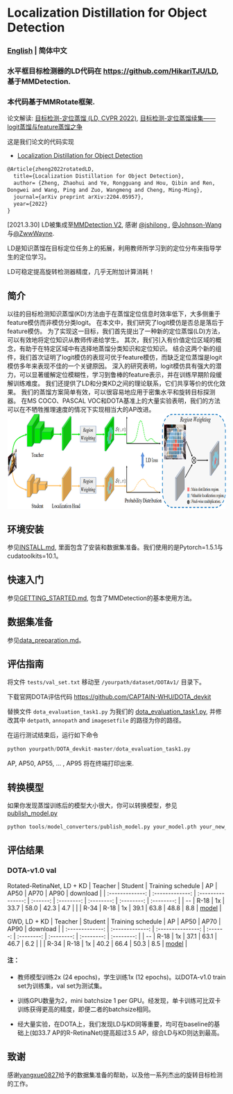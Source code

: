 # Localization Distillation for Object Detection 

### [English](README.md) | 简体中文

### 水平框目标检测器的LD代码在 https://github.com/HikariTJU/LD, 基于MMDetection.

### 本代码基于MMRotate框架.

论文解读: [目标检测-定位蒸馏 (LD, CVPR 2022)](https://zhuanlan.zhihu.com/p/474955539), [目标检测-定位蒸馏续集——logit蒸馏与feature蒸馏之争](https://zhuanlan.zhihu.com/p/498119752)

这是我们论文的代码实现
 - [Localization Distillation for Object Detection](https://arxiv.org/abs/2204.05957)

```
@Article{zheng2022rotatedLD,
  title={Localization Distillation for Object Detection},
  author= {Zheng, Zhaohui and Ye, Rongguang and Hou, Qibin and Ren, Dongwei and Wang, Ping and Zuo, Wangmeng and Cheng, Ming-Ming},
  journal={arXiv preprint arXiv:2204.05957},
  year={2022}
}
```

[2021.3.30] LD被集成至[MMDetection V2](https://github.com/open-mmlab/mmdetection/tree/master/configs/ld), 感谢 [@jshilong
](https://github.com/jshilong), [@Johnson-Wang](https://github.com/Johnson-Wang)与[@ZwwWayne](https://github.com/ZwwWayne).

LD是知识蒸馏在目标定位任务上的拓展，利用教师所学习到的定位分布来指导学生的定位学习。

LD可稳定提高旋转检测器精度，几乎无附加计算消耗！

## 简介

以往的目标检测知识蒸馏(KD)方法由于在蒸馏定位信息时效率低下，大多侧重于feature模仿而非模仿分类logit。
在本文中，我们研究了logit模仿是否总是落后于feature模仿。
为了实现这一目标，我们首先提出了一种新的定位蒸馏(LD)方法，可以有效地将定位知识从教师传递给学生。
其次，我们引入有价值定位区域的概念，有助于在特定区域中有选择地蒸馏分类知识和定位知识。
结合这两个新的组件，我们首次证明了logit模仿的表现可优于feature模仿，而缺乏定位蒸馏是logit模仿多年来表现不佳的一个关键原因。
深入的研究表明，logit模仿具有强大的潜力，可以显著缓解定位模糊性，学习到鲁棒的feature表示，并在训练早期阶段缓解训练难度。
我们还提供了LD和分类KD之间的理论联系，它们共享等价的优化效果。
我们的蒸馏方案简单有效，可以很容易地应用于密集水平和旋转目标探测器。
在MS COCO、PASCAL VOC和DOTA基准上的大量实验表明，我们的方法可以在不牺牲推理速度的情况下实现相当大的AP改进。
<img src="LD.png" height="220" align="middle"/>


## 环境安装

参见[INSTALL.md](docs/en/install.md), 里面包含了安装和数据集准备。我们使用的是Pytorch=1.5.1与cudatoolkits=10.1。

## 快速入门

参见[GETTING_STARTED.md](docs/en/get_started.md), 包含了MMDetection的基本使用方法。

## 数据集准备

参见[data_preparation.md](tools/data/README.md)。

## 评估指南

将文件 `tests/val_set.txt` 移动至 `/yourpath/dataset/DOTAv1/` 目录下。

下载官网DOTA评估代码 https://github.com/CAPTAIN-WHU/DOTA_devkit

替换文件 `dota_evaluation_task1.py` 为我们的 [dota_evaluation_task1.py](tests/dota_evaluation_task1.py), 并修改其中 `detpath`, `annopath` and `imagesetfile` 的路径为你的路径。

在运行测试结束后，运行如下命令

```python
python yourpath/DOTA_devkit-master/dota_evaluation_task1.py
```

AP, AP50, AP55, ... , AP95 将在终端打印出来.

## 转换模型

如果你发现蒸馏训练后的模型大小很大，你可以转换模型，参见[publish_model.py](tools/model_converters/publish_model.py)

```python
python tools/model_converters/publish_model.py your_model.pth your_new_model.pth
```

## 评估结果

###  DOTA-v1.0 val
  Rotated-RetinaNet, LD + KD
  |     Teacher     |     Student     | Training schedule |    AP    |    AP50    |    AP70    |    AP90    |  download  |
  | :-------------: | :-------------: | :---------------: | :------: | :--------: | :--------: | :--------: | :--------: |
  |       --        |      R-18       |        1x         |   33.7   |    58.0    |    42.3    |    4.7     | |
  |      R-34       |      R-18       |        1x         |   39.1   |    63.8    |    48.8    |    8.8     | [model](https://drive.google.com/file/d/1ycpNhp4pj1efZNQrcydDmpmHuvnzIykN/view?usp=sharing) |
  
  GWD, LD + KD
  |     Teacher     |     Student     | Training schedule |    AP    |    AP50    |    AP70    |    AP90    |  download  |
  | :-------------: | :-------------: | :---------------: | :------: | :--------: | :--------: | :--------: | :--------: |
  |       --        |      R-18       |        1x         |   37.1   |    63.1    |    46.7    |    6.2     | |
  |      R-34       |      R-18       |        1x         |   40.2   |    66.4    |    50.3    |    8.5     | [model](https://drive.google.com/file/d/1KzK5z4E-ybCD4ksoz93SKErIVVEX3CBC/view?usp=sharing) |
 
 #### 注： 
 
 - 教师模型训练2x (24 epochs)，学生训练1x (12 epochs)。以DOTA-v1.0 train set为训练集，val set为测试集。

 - 训练GPU数量为2，mini batchsize 1 per GPU。经发现，单卡训练可比双卡训练获得更高的精度，即便二者的batchsize相同。

 - 经大量实验，在DOTA上，我们发现LD与KD同等重要，均可在baseline的基础上(如33.7 AP的R-RetinaNet)提高超过3.5 AP，综合LD与KD则达到最高。

 ## 致谢
 
感谢[yangxue0827](https://github.com/yangxue0827)给予的数据集准备的帮助，以及他一系列杰出的旋转目标检测的工作。
